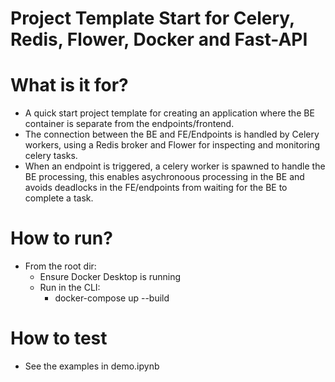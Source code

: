 # Project Template Start for Celery, Redis, Flower, Docker and Fast-API

# What is it for?
- A quick start project template for creating an application where the BE container is separate from the endpoints/frontend.
- The connection between the BE and FE/Endpoints is handled by Celery workers, using a Redis broker and Flower for inspecting and monitoring celery tasks.
- When an endpoint is triggered, a celery worker is spawned to handle the BE processing, this enables asychronoous processing in the BE and avoids deadlocks in the FE/endpoints from waiting for the BE to complete a task.

# How to run?
- From the root dir:
    - Ensure Docker Desktop is running
    - Run in the CLI:
        - docker-compose up --build

# How to test
- See the examples in demo.ipynb